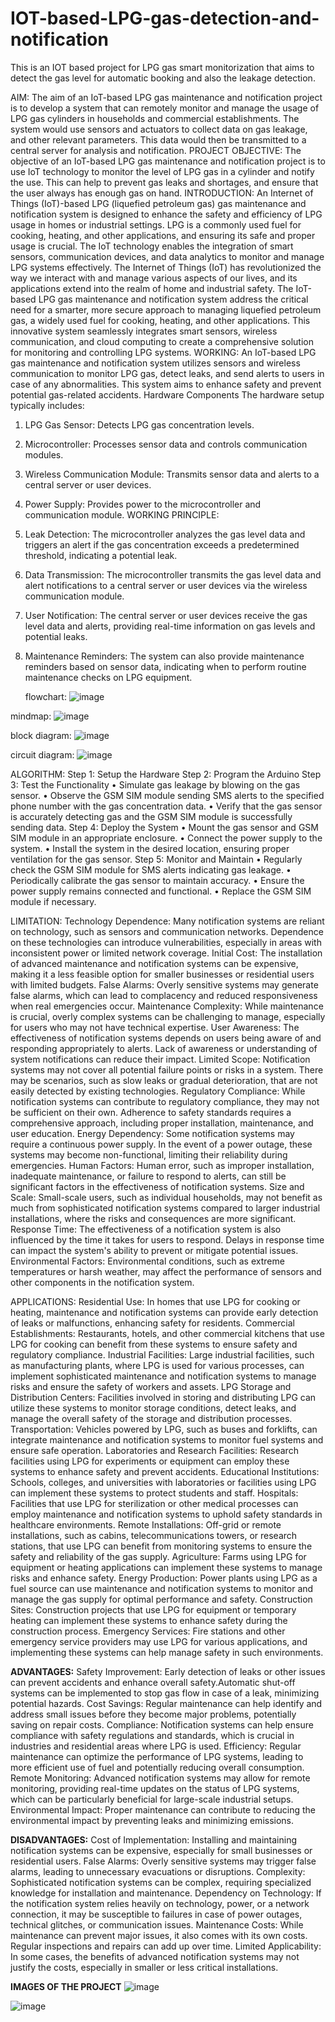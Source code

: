 # IOT-based-LPG-gas-detection-and-notification

This is an IOT based project for LPG gas smart monitorization that aims to detect the gas level for automatic booking and also the leakage detection.  

AIM:
The aim of an IoT-based LPG gas maintenance and notification project is to develop a system that can remotely monitor and manage the usage of LPG gas cylinders in households and commercial establishments. The system would use sensors and actuators to collect data on gas leakage, and other relevant parameters. This data would then be transmitted to a central server for analysis and notification.
PROJECT OBJECTIVE:
The objective of an IoT-based LPG gas maintenance and notification project is to use IoT technology to monitor the level of LPG gas in a cylinder and notify the use. This can help to prevent gas leaks and shortages, and ensure that the user always has enough gas on hand.
INTRODUCTION:
An Internet of Things (IoT)-based LPG (liquefied petroleum gas) gas maintenance and notification system is designed to enhance the safety and efficiency of LPG usage in homes or industrial settings. LPG is a commonly used fuel for cooking, heating, and other applications, and ensuring its safe and proper usage is crucial. The IoT technology enables the integration of smart sensors, communication devices, and data analytics to monitor and manage LPG systems effectively. The Internet of Things (IoT) has revolutionized the way we interact with and manage various aspects of our lives, and its applications extend into the realm of home and industrial safety. The IoT-based LPG gas maintenance and notification system address the critical need for a smarter, more secure approach to managing liquefied petroleum gas, a widely used fuel for cooking, heating, and other applications. This innovative system seamlessly integrates smart sensors, wireless communication, and cloud computing to create a comprehensive solution for monitoring and controlling LPG systems.
WORKING:
An IoT-based LPG gas maintenance and notification system utilizes sensors and wireless communication to monitor LPG gas, detect leaks, and send alerts to users in case of any abnormalities. This system aims to enhance safety and prevent potential gas-related accidents.
Hardware Components
The hardware setup typically includes:
1.	LPG Gas Sensor: Detects LPG gas concentration levels.
2.	Microcontroller: Processes sensor data and controls communication modules.
3.	Wireless Communication Module: Transmits sensor data and alerts to a central server or user devices.
4.	Power Supply: Provides power to the microcontroller and communication module.
    WORKING PRINCIPLE:
1.	Leak Detection: The microcontroller analyzes the gas level data and triggers an alert if the gas concentration exceeds a predetermined threshold, indicating a potential leak.
2.	Data Transmission: The microcontroller transmits the gas level data and alert notifications to a central server or user devices via the wireless communication module.
3.	User Notification: The central server or user devices receive the gas level data and alerts, providing real-time information on gas levels and potential leaks.
4.	Maintenance Reminders: The system can also provide maintenance reminders based on sensor data, indicating when to perform routine maintenance checks on LPG equipment.

  	flowchart: ![image](https://github.com/Mushfiqa12/IOT-based-LPG-gas-detection-and-notification/assets/149703236/10209613-f3ab-4cf4-8655-0c707b57d0a0)

mindmap: ![image](https://github.com/Mushfiqa12/IOT-based-LPG-gas-detection-and-notification/assets/149703236/c56eec30-1af6-4ebf-812a-8bc023538651)

block diagram: ![image](https://github.com/Mushfiqa12/IOT-based-LPG-gas-detection-and-notification/assets/149703236/7888c1a6-5f15-4ecd-b557-382aa2b8d90d)

circuit diagram: ![image](https://github.com/Mushfiqa12/IOT-based-LPG-gas-detection-and-notification/assets/149703236/a2adcdbe-7489-49df-baf6-5a5cb052b6bd)

ALGORITHM:
Step 1: Setup the Hardware
Step 2: Program the Arduino
Step 3: Test the Functionality
•	Simulate gas leakage by blowing on the gas sensor.
•	 Observe the GSM SIM module sending SMS alerts to the specified phone number with the gas concentration data.
•	Verify that the gas sensor is accurately detecting gas and the GSM SIM module is successfully sending data.
Step 4: Deploy the System
•	Mount the gas sensor and GSM SIM module in an appropriate enclosure.
•	Connect the power supply to the system.
•	Install the system in the desired location, ensuring proper ventilation for the gas sensor.
Step 5: Monitor and Maintain
•	Regularly check the GSM SIM module for SMS alerts indicating gas leakage.
•	Periodically calibrate the gas sensor to maintain accuracy.
•	Ensure the power supply remains connected and functional.
•	Replace the GSM SIM module if necessary.

LIMITATION:
Technology Dependence: Many notification systems are reliant on technology, such as sensors and communication networks. Dependence on these technologies can introduce vulnerabilities, especially in areas with inconsistent power or limited network coverage.
Initial Cost: The installation of advanced maintenance and notification systems can be expensive, making it a less feasible option for smaller businesses or residential users with limited budgets.
False Alarms: Overly sensitive systems may generate false alarms, which can lead to complacency and reduced responsiveness when real emergencies occur.
Maintenance Complexity: While maintenance is crucial, overly complex systems can be challenging to manage, especially for users who may not have technical expertise.
User Awareness: The effectiveness of notification systems depends on users being aware of and responding appropriately to alerts. Lack of awareness or understanding of system notifications can reduce their impact.
Limited Scope: Notification systems may not cover all potential failure points or risks in a system. There may be scenarios, such as slow leaks or gradual deterioration, that are not easily detected by existing technologies.
Regulatory Compliance: While notification systems can contribute to regulatory compliance, they may not be sufficient on their own. Adherence to safety standards requires a comprehensive approach, including proper installation, maintenance, and user education.
Energy Dependency: Some notification systems may require a continuous power supply. In the event of a power outage, these systems may become non-functional, limiting their reliability during emergencies.
Human Factors: Human error, such as improper installation, inadequate maintenance, or failure to respond to alerts, can still be significant factors in the effectiveness of notification systems.
Size and Scale: Small-scale users, such as individual households, may not benefit as much from sophisticated notification systems compared to larger industrial installations, where the risks and consequences are more significant.
Response Time: The effectiveness of a notification system is also influenced by the time it takes for users to respond. Delays in response time can impact the system's ability to prevent or mitigate potential issues.
Environmental Factors: Environmental conditions, such as extreme temperatures or harsh weather, may affect the performance of sensors and other components in the notification system.

APPLICATIONS:
Residential Use: In homes that use LPG for cooking or heating, maintenance and notification systems can provide early detection of leaks or malfunctions, enhancing safety for residents.
Commercial Establishments: Restaurants, hotels, and other commercial kitchens that use LPG for cooking can benefit from these systems to ensure safety and regulatory compliance.
Industrial Facilities: Large industrial facilities, such as manufacturing plants, where LPG is used for various processes, can implement sophisticated maintenance and notification systems to manage risks and ensure the safety of workers and assets.
LPG Storage and Distribution Centers: Facilities involved in storing and distributing LPG can utilize these systems to monitor storage conditions, detect leaks, and manage the overall safety of the storage and distribution processes.
Transportation: Vehicles powered by LPG, such as buses and forklifts, can integrate maintenance and notification systems to monitor fuel systems and ensure safe operation.
Laboratories and Research Facilities: Research facilities using LPG for experiments or equipment can employ these systems to enhance safety and prevent accidents.
Educational Institutions: Schools, colleges, and universities with laboratories or facilities using LPG can implement these systems to protect students and staff.
Hospitals: Facilities that use LPG for sterilization or other medical processes can employ maintenance and notification systems to uphold safety standards in healthcare environments.
Remote Installations: Off-grid or remote installations, such as cabins, telecommunications towers, or research stations, that use LPG can benefit from monitoring systems to ensure the safety and reliability of the gas supply.
Agriculture: Farms using LPG for equipment or heating applications can implement these systems to manage risks and enhance safety.
Energy Production: Power plants using LPG as a fuel source can use maintenance and notification systems to monitor and manage the gas supply for optimal performance and safety.
Construction Sites: Construction projects that use LPG for equipment or temporary heating can implement these systems to enhance safety during the construction process.
Emergency Services: Fire stations and other emergency service providers may use LPG for various applications, and implementing these systems can help manage safety in such environments.

**ADVANTAGES:**
Safety Improvement: Early detection of leaks or other issues can prevent accidents and enhance overall safety.Automatic shut-off systems can be implemented to stop gas flow in case of a leak, minimizing potential hazards.
Cost Savings: Regular maintenance can help identify and address small issues before they become major problems, potentially saving on repair costs.
Compliance: Notification systems can help ensure compliance with safety regulations and standards, which is crucial in industries and residential areas where LPG is used.
Efficiency: Regular maintenance can optimize the performance of LPG systems, leading to more efficient use of fuel and potentially reducing overall consumption.
Remote Monitoring: Advanced notification systems may allow for remote monitoring, providing real-time updates on the status of LPG systems, which can be particularly beneficial for large-scale industrial setups.
Environmental Impact: Proper maintenance can contribute to reducing the environmental impact by preventing leaks and minimizing emissions.

**DISADVANTAGES:**
Cost of Implementation: Installing and maintaining notification systems can be expensive, especially for small businesses or residential users.
False Alarms: Overly sensitive systems may trigger false alarms, leading to unnecessary evacuations or disruptions.
Complexity: Sophisticated notification systems can be complex, requiring specialized knowledge for installation and maintenance.
Dependency on Technology: If the notification system relies heavily on technology, power, or a network connection, it may be susceptible to failures in case of power outages, technical glitches, or communication issues.
Maintenance Costs: While maintenance can prevent major issues, it also comes with its own costs. Regular inspections and repairs can add up over time.
Limited Applicability: In some cases, the benefits of advanced notification systems may not justify the costs, especially in smaller or less critical installations.

**IMAGES OF THE PROJECT**
![image](https://github.com/Mushfiqa12/IOT-based-LPG-gas-detection-and-notification/assets/149703236/e8c6e66f-d903-445a-bc3d-54be73ab8d89)

![image](https://github.com/Mushfiqa12/IOT-based-LPG-gas-detection-and-notification/assets/149703236/604a54ea-43b2-421e-b913-daf659754a7e)









